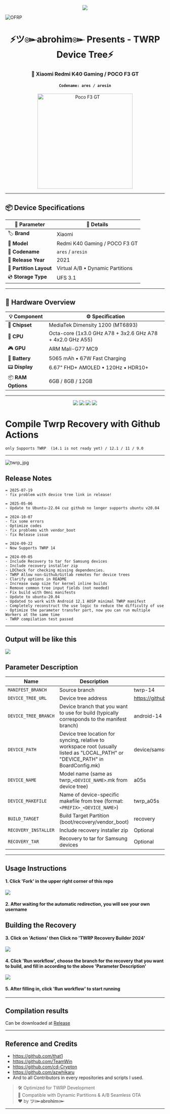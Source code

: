 <!-- 🌈 Animated Rainbow Typing Banner -->
<p align="center">
  <img src="https://readme-typing-svg.herokuapp.com?font=Fira+Code&size=25&pause=1000&color=00F0FF&vCenter=true&center=true&width=850&lines=ツ๛abrohim๛+-+TWRP+Tree+for+Redmi+K40+Gaming;POCO+F3+GT+%7C+Codename:+ares+%2F+aresin;MediaTek+Dimensity+1200+%7C+Virtual+A%2FB+Partitions;Fully+Open+Source+Project+🔥;Maintained+by:+ツ๛abrohim๛+%F0%9F%91%BE" />
</p>

![OFRP](https://i.ibb.co/4WgF7pR/banner-2.png "OFRP")

<h1 align="center">⚡ツ๛abrohim๛ Presents - TWRP Device Tree⚡</h1>
<h3 align="center">📱 Xiaomi Redmi K40 Gaming / POCO F3 GT</h3>
<h4 align="center"><code>Codename: ares / aresin</code></h4>

<p align="center">
  <img src="https://fdn2.gsmarena.com/vv/pics/xiaomi/xiaomi-poco-f3-gt-1.jpg" alt="Poco F3 GT" width="300"/>
</p>

---

## 📦 Device Specifications

| 🔧 **Parameter**        | 📲 **Details**                                      |
|------------------------|----------------------------------------------------|
| 🏷️ **Brand**            | Xiaomi                                             |
| 📱 **Model**            | Redmi K40 Gaming / POCO F3 GT                      |
| 🧬 **Codename**         | `ares` / `aresin`                                  |
| 📅 **Release Year**     | 2021                                               |
| 🔲 **Partition Layout** | Virtual A/B • Dynamic Partitions                   |
| 💿 **Storage Type**     | UFS 3.1                                            |

---

## 🧠 Hardware Overview

| 💡 **Component** | ⚙️ **Specification**                                  |
|------------------|--------------------------------------------------------|
| 🔧 **Chipset**    | MediaTek Dimensity 1200 (MT6893)                       |
| 🧠 **CPU**        | Octa-core (1x3.0 GHz A78 + 3x2.6 GHz A78 + 4x2.0 GHz A55) |
| 🎮 **GPU**        | ARM Mali-G77 MC9                                       |
| 🔋 **Battery**    | 5065 mAh • 67W Fast Charging                           |
| 📟 **Display**    | 6.67" FHD+ AMOLED • 120Hz • HDR10+                     |
| 📦 **RAM Options**| 6GB / 8GB / 12GB                                       |

---

<p align="center">
  <img src="https://img.shields.io/badge/Chipset-Dimensity%201200-orange?style=for-the-badge&logo=mediatek"/>
  <img src="https://img.shields.io/badge/Partition-Virtual%20A/B-blue?style=for-the-badge"/>
  <img src="https://img.shields.io/badge/Display-AMOLED%20FHD%2B%20%7C%20120Hz-purple?style=for-the-badge"/>
  <img src="https://img.shields.io/badge/Battery-5065mAh%20%2F%2067W-green?style=for-the-badge"/>
</p>


# Compile Twrp Recovery with Github Actions
```
only Supports TWRP  (14.1 is not ready yet) / 12.1 / 11 / 9.0
```
---
![twrp_jpg](https://s3.bmp.ovh/imgs/2024/10/07/7e8dccdad37f834d.jpg)
## Release Notes
```
= 2025-07-19
- fix problem with device tree link in release!

= 2025-05-06
- Update to Ubuntu-22.04 cuz github no longer supports ubuntu v20.04

= 2024-10-07
- fix some errors
- Optimize codes
- fix problems with vendor_boot
- fix Release issue

= 2024-09-22
- Now Supports TWRP 14

= 2024-09-05
- Include Recovery to tar for Samsung devices
- Include recovery installer zip
- LDCheck for checking missing dependencies.
- TWRP Allow non-Github/Gitlab remotes for device trees
- Clarify options in README
- Increase swap size for kernel inline builds
- Remove common tree input fields (not needed)
- Fix build with Omni manifests
- Update to ubuntu-20.04
- Updated to work with Android 12.1 AOSP minimal TWRP manifest
- Completely reconstruct the use logic to reduce the difficulty of use
- Optimize the parameter transfer part, now you can run multiple Workers at the same time
- TWRP compilation test passed

```

-----

## Output will be like this
![](https://s3.bmp.ovh/imgs/2024/10/07/830c7e6f9f983fac.jpg)

## Parameter Description
| Name | Description | Example |
| ------------ | -------------------- | ------------ |
| `MANIFEST_BRANCH` | Source branch | twrp-14 |
| `DEVICE_TREE_URL` | Device tree address | https://github.com/kinguser981/android_device_samsung_a05s.git |
| `DEVICE_TREE_BRANCH` | Device branch that you want to use for build (typically corresponds to the manifest branch) | android-14 |
| `DEVICE_PATH` | Device tree location for syncing, relative to workspace root (usually listed as "LOCAL_PATH" or "DEVICE_PATH" in BoardConfig.mk) | device/samsung/a05s |
| `DEVICE_NAME` | Model name (same as twrp_`<DEVICE_NAME>`.mk from device tree) | a05s |
| `DEVICE_MAKEFILE` | Name of device-specific makefile from tree (format: `<PREFIX>_<DEVICE_NAME>`) | twrp_a05s
| `BUILD_TARGET` | Build Target Partition (boot/recovery/vendor_boot) | recovery |
| `RECOVERY_INSTALLER` | Include recovery installer zip | Optional |
| `RECOVERY_TAR` | Recovery to tar for Samsung devices | Optional |

-----

## Usage Instructions

#### 1. Click 'Fork' in the upper right corner of this repo
![](https://s3.bmp.ovh/imgs/2024/09/07/acd37b59bde6971e.png)
#### 2. After waiting for the automatic redirection, you will see your own username
## Building the Recovery
#### 3. Click on 'Actions' then Click no 'TWRP Recovery Builder 2024'
![](https://s3.bmp.ovh/imgs/2024/09/07/4e0db9b997ea3522.png)
#### 4. Click 'Run workflow', choose the branch for the recovery that you want to build, and fill in according to the above 'Parameter Description'
![](https://s3.bmp.ovh/imgs/2024/09/07/29a2d0acf63c6e4f.png)
#### 5. After filling in, click 'Run workflow' to start running

-----

## Compilation results
Can be downloaded at [Release](../../releases)

-----
## Reference and Credits
- https://github.com/that1
- https://github.com/TeamWin
- https://github.com/cd-Crypton
- https://github.com/azwhikaru
- And to all Contributors in every repositories and scripts I used.




> 🛠️ Optimized for TWRP Development  
> 🧩 Compatible with Dynamic Partitions & A/B Seamless OTA  
> ❤️ by **ツ๛abrohim๛**

---

